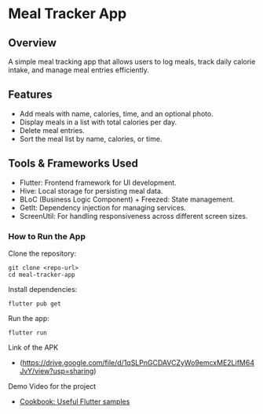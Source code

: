 # Meal Tracker App

## Overview
A simple meal tracking app that allows users to log meals, track daily calorie intake, and manage meal entries efficiently.

## Features

- Add meals with name, calories, time, and an optional photo.
- Display meals in a list with total calories per day.
- Delete meal entries.
- Sort the meal list by name, calories, or time.

## Tools & Frameworks Used

- Flutter: Frontend framework for UI development.
- Hive: Local storage for persisting meal data.
- BLoC (Business Logic Component) + Freezed: State management.
- GetIt: Dependency injection for managing services.
- ScreenUtil: For handling responsiveness across different screen sizes.

### How to Run the App

Clone the repository:
```
git clone <repo-url>
cd meal-tracker-app
```
Install dependencies:
```
flutter pub get
```
Run the app:
```
flutter run
```

Link of the APK
- (https://drive.google.com/file/d/1qSLPnGCDAVCZyWo9emcxME2LifM64JvY/view?usp=sharing)

Demo Video for the project  
- [Cookbook: Useful Flutter samples](https://docs.flutter.dev/cookbook)
